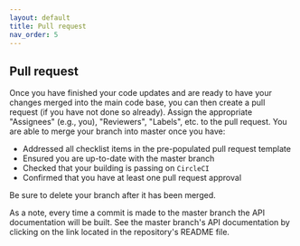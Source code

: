 ```yaml
---
layout: default
title: Pull request
nav_order: 5
---
```


Pull request
------------
Once you have finished your code updates and are ready to have your changes merged into the main code base, you can then create a pull request (if you have not done so already). Assign the appropriate "Assignees" (e.g., you), "Reviewers", "Labels", etc. to the pull request. You are able to merge your branch into master once you have:
* Addressed all checklist items in the pre-populated pull request template
* Ensured you are up-to-date with the master branch
* Checked that your building is passing on `CircleCI`
* Confirmed that you have at least one pull request approval

Be sure to delete your branch after it has been merged.

As a note, every time a commit is made to the master branch the API documentation will be built. See the master branch's API documentation by clicking on the link located in the repository's README file.
